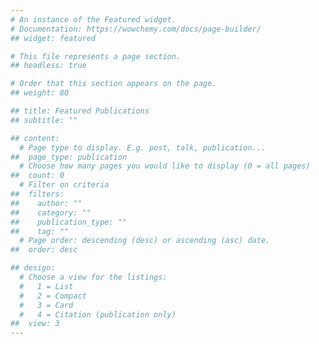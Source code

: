```yaml
---
# An instance of the Featured widget.
# Documentation: https://wowchemy.com/docs/page-builder/
## widget: featured

# This file represents a page section.
## headless: true

# Order that this section appears on the page.
## weight: 80

## title: Featured Publications
## subtitle: ""

## content:
  # Page type to display. E.g. post, talk, publication...
##  page_type: publication
  # Choose how many pages you would like to display (0 = all pages)
##  count: 0
  # Filter on criteria
##  filters:
##    author: ""
##    category: ""
##    publication_type: ""
##    tag: ""
  # Page order: descending (desc) or ascending (asc) date.
##  order: desc

## design:
  # Choose a view for the listings:
  #   1 = List
  #   2 = Compact
  #   3 = Card
  #   4 = Citation (publication only)
##  view: 3
---
```

